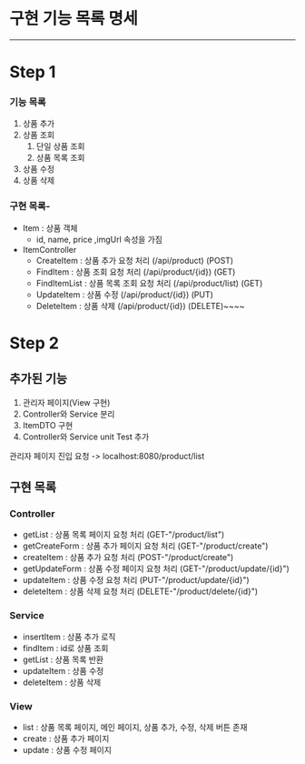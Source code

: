 # 구현 기능 목록 명세

---

# Step 1

### 기능 목록

1. 상품 추가
2. 상품 조회
    1. 단일 상품 조회
    2. 상품 목록 조회
3. 상품 수정
4. 상품 삭제

### 구현 목록-

- Item : 상품 객체
    - id, name, price ,imgUrl 속성을 가짐
- ItemController
    - CreateItem : 상품 추가 요청 처리  (/api/product) (POST)
    - FindItem : 상품 조회 요청 처리 (/api/product/{id}) (GET)
    - FindItemList : 상품 목록 조회 요청 처리  (/api/product/list) (GET)
    - UpdateItem : 상품 수정 (/api/product/{id}) (PUT)
    - DeleteItem : 상품 삭제 (/api/product/{id}) (DELETE)~~~~

# Step 2
## 추가된 기능
1. 관리자 페이지(View 구현)
2. Controller와 Service 분리
3. ItemDTO 구현
4. Controller와 Service unit Test 추가

관리자 페이지 진입 요청 -> localhost:8080/product/list

## 구현 목록
### Controller
- getList : 상품 목록 페이지 요청 처리 (GET-"/product/list")
- getCreateForm : 상품 추가 페이지 요청 처리 (GET-"/product/create")
- createItem : 상품 추가 요청 처리 (POST-"/product/create")
- getUpdateForm : 상품 수정 페이지 요청 처리 (GET-"/product/update/{id}")
- updateItem : 상품 수정 요청 처리 (PUT-"/product/update/{id}")
- deleteItem : 상품 삭제 요청 처리 (DELETE-"/product/delete/{id}")

### Service
- insertItem : 상품 추가 로직
- findItem : id로 상품 조회
- getList : 상품 목록 반환
- updateItem : 상품 수정
- deleteItem : 상품 삭제

### View
- list : 상품 목록 페이지, 메인 페이지, 상품 추가, 수정, 삭제 버튼 존재
- create : 상품 추가 페이지
- update : 상품 수정 페이지
